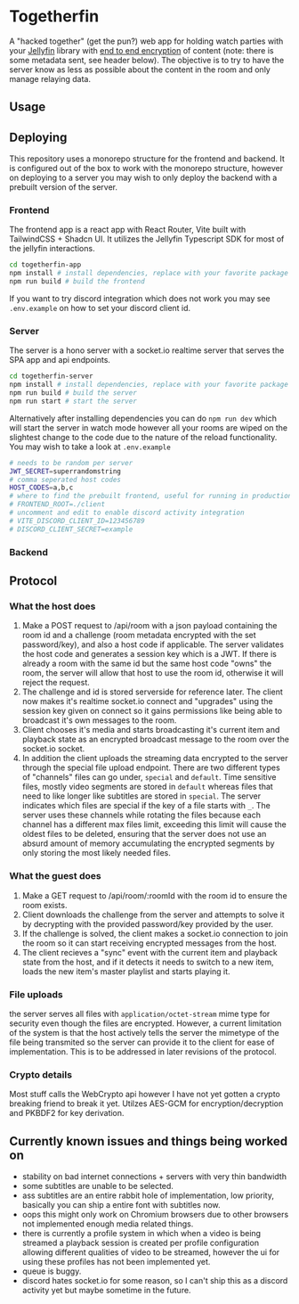 # Togetherfin
A "hacked together" (get the pun?) web app for holding watch parties with your [Jellyfin](https://jellyfin.org/) library with [end to end encryption](https://en.wikipedia.org/wiki/End-to-end_encryption) of content (note: there is some metadata sent, see header below). The objective is to try to have the server know as less as possible about the content in the room and only manage relaying data.  

## Usage

## Deploying
This repository uses a monorepo structure for the frontend and backend. It is configured out of the box to work with the monorepo structure, however on deploying to a server you may wish to only deploy the backend with a prebuilt version of the server.

### Frontend
The frontend app is a react app with React Router, Vite built with TailwindCSS + Shadcn UI. It utilizes the Jellyfin Typescript SDK for most of the jellyfin interactions.
```bash
cd togetherfin-app
npm install # install dependencies, replace with your favorite package manager
npm run build # build the frontend
```
If you want to try discord integration which does not work you may see `.env.example` on how to set your discord client id.

### Server
The server is a hono server with a socket.io realtime server that serves the SPA app and api endpoints.
```bash
cd togetherfin-server
npm install # install dependencies, replace with your favorite package manager
npm run build # build the server
npm run start # start the server
```
Alternatively after installing dependencies you can do `npm run dev` which will start the server in watch mode however all your rooms are wiped on the slightest change to the code due to the nature of the reload functionality.
You may wish to take a look at `.env.example`
```bash
# needs to be random per server
JWT_SECRET=superrandomstring
# comma seperated host codes
HOST_CODES=a,b,c
# where to find the prebuilt frontend, useful for running in production
# FRONTEND_ROOT=./client
# uncomment and edit to enable discord activity integration
# VITE_DISCORD_CLIENT_ID=123456789
# DISCORD_CLIENT_SECRET=example
```

### Backend

## Protocol
### What the host does
1. Make a POST request to /api/room with a json payload containing the room id and a challenge (room metadata encrypted with the set password/key), and also a host code if applicable. The server validates the host code and generates a session key which is a JWT. If there is already a room with the same id but the same host code "owns" the room, the server will allow that host to use the room id, otherwise it will reject the request.
2. The challenge and id is stored serverside for reference later. The client now makes it's realtime socket.io connect and "upgrades" using the session key given on connect so it gains permissions like being able to broadcast it's own messages to the room.
3. Client chooses it's media and starts broadcasting it's current item and playback state as an encrypted broadcast message to the room over the socket.io socket.
4. In addition the client uploads the streaming data encrypted to the server through the special file upload endpoint. There are two different types of "channels" files can go under, `special` and `default`. Time sensitive files, mostly video segments are stored in `default` whereas files that need to like longer like subtitles are stored in `special`. The server indicates which files are special if the key of a file starts with `_`. The server uses these channels while rotating the files because each channel has a different max files limit, exceeding this limit will cause the oldest files to be deleted, ensuring that the server does not use an absurd amount of memory accumulating the encrypted segments by only storing the most likely needed files.

### What the guest does
1. Make a GET request to /api/room/:roomId with the room id to ensure the room exists.
2. Client downloads the challenge from the server and attempts to solve it by decrypting with the provided password/key provided by the user.
3. If the challenge is solved, the client makes a socket.io connection to join the room so it can start receiving encrypted messages from the host.
4. The client recieves a "sync" event with the current item and playback state from the host, and if it detects it needs to switch to a new item, loads the new item's master playlist and starts playing it.

### File uploads
the server serves all files with `application/octet-stream` mime type for security even though the files are encrypted. However, a current limitation of the system is that the host actively tells the server the mimetype of the file being transmited so the server can provide it to the client for ease of implementation. This is to be addressed in later revisions of the protocol.

### Crypto details
Most stuff calls the WebCrypto api however I have not yet gotten a crypto breaking friend to break it yet. Utilzes AES-GCM for encryption/decryption and PKBDF2 for key derivation.

## Currently known issues and things being worked on
* stability on bad internet connections + servers with very thin bandwidth
* some subtitles are unable to be selected.
* ass subtitles are an entire rabbit hole of implementation, low priority, basically you can ship a entire font with subtitles now.
* oops this might only work on Chromium browsers due to other browsers not implemented enough media related things.
* there is currently a profile system in which when a video is being streamed a playback session is created per profile configuration allowing different qualities of video to be streamed, however the ui for using these profiles has not been implemented yet.
* queue is buggy.
* discord hates socket.io for some reason, so I can't ship this as a discord activity yet but maybe sometime in the future.